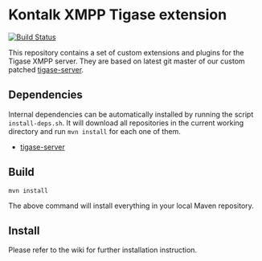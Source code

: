 Kontalk XMPP Tigase extension
=============================

[![Build Status](https://travis-ci.org/kontalk/tigase-extension.svg?branch=master)](https://travis-ci.org/kontalk/tigase-extension)

This repository contains a set of custom extensions and plugins for the Tigase XMPP server.
They are based on latest git master of our custom patched [tigase-server](//github.com/kontalk/tigase-server).

## Dependencies

Internal dependencies can be automatically installed by running the script `install-deps.sh`. It will download all repositories in the current working directory and run `mvn install` for each one of them.

* [tigase-server](//github.com/kontalk/tigase-server)

## Build

```
mvn install
```

The above command will install everything in your local Maven repository.

## Install

Please refer to the wiki for further installation instruction.

